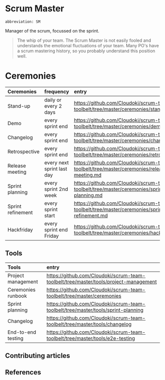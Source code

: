# Scrum Master
`abbreviation: SM`

Manager of the scrum, focussed on the sprint.

> The whip of your team. The Scrum Master is not easily fooled and understands the emotional fluctuations of your team. Many PO's have a scrum mastering history, so you probably understand this position well.

# Ceremonies

Ceremonies | frequency | entry
:---|:---|:---
Stand-up | daily or every 2 days | https://github.com/Cloudoki/scrum-team-toolbelt/tree/master/ceremonies/stand-up.md
Demo | every sprint end | https://github.com/Cloudoki/scrum-team-toolbelt/tree/master/ceremonies/demo.md
Changelog | every sprint end | https://github.com/Cloudoki/scrum-team-toolbelt/tree/master/ceremonies/changelog.md
Retrospective | every sprint end | https://github.com/Cloudoki/scrum-team-toolbelt/tree/master/ceremonies/retrospective.md
Release meeting | every next sprint last day |https://github.com/Cloudoki/scrum-team-toolbelt/tree/master/ceremonies/release-meeting.md
Sprint planning | every sprint 2nd week | https://github.com/Cloudoki/scrum-team-toolbelt/tree/master/ceremonies/sprint-planning.md
Sprint refinement | every sprint start | https://github.com/Cloudoki/scrum-team-toolbelt/tree/master/ceremonies/sprint-refinement.md
Hackfriday | every sprint end Friday | https://github.com/Cloudoki/scrum-team-toolbelt/tree/master/ceremonies/hackfriday.md

## Tools

Tools | entry
:---|:---|
Project management | https://github.com/Cloudoki/scrum-team-toolbelt/tree/master/tools/project-management
Ceremonies runbook | https://github.com/Cloudoki/scrum-team-toolbelt/tree/master/ceremonies
Sprint planning | https://github.com/Cloudoki/scrum-team-toolbelt/tree/master/tools/sprint-planning
Changelog | https://github.com/Cloudoki/scrum-team-toolbelt/tree/master/tools/changelog
End-to-end testing | https://github.com/Cloudoki/scrum-team-toolbelt/tree/master/tools/e2e-testing

## Contributing articles

## References
